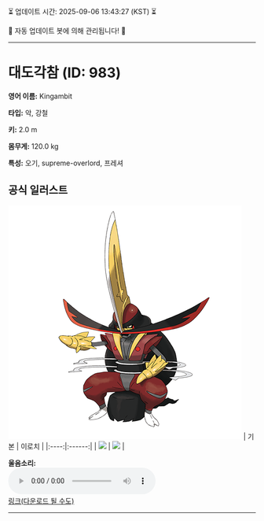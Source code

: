 
⏳ 업데이트 시간: 2025-09-06 13:43:27 (KST) ⏳

🤖 자동 업데이트 봇에 의해 관리됩니다! 🤖

---

# 대도각참 (ID: 983)
**영어 이름:** Kingambit

**타입:** 악, 강철

**키:** 2.0 m

**몸무게:** 120.0 kg

**특성:** 오기, supreme-overlord, 프레셔

## 공식 일러스트
![](https://raw.githubusercontent.com/PokeAPI/sprites/master/sprites/pokemon/other/official-artwork/983.png)
| 기본 | 이로치 |
|:----:|:------:|
| <img src="http://play.pokemonshowdown.com/sprites/ani/kingambit.gif" width="200"> | <img src="http://play.pokemonshowdown.com/sprites/ani-shiny/kingambit.gif" width="200"> |

**울음소리:**<br><audio controls src="https://raw.githubusercontent.com/PokeAPI/cries/main/cries/pokemon/latest/983.ogg"></audio><br> [링크(다운로드 될 수도)](https://raw.githubusercontent.com/PokeAPI/cries/main/cries/pokemon/latest/983.ogg)


---
